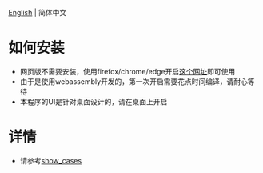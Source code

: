 [English](./readme.md) | 简体中文

# 如何安装

- 网页版不需要安装，使用firefox/chrome/edge开启[这个网址](https://github.com/stereomatchingkiss/show_cases/tree/master/ocr_tasks)即可使用
- 由于是使用webassembly开发的，第一次开启需要花点时间编译，请耐心等待
- 本程序的UI是针对桌面设计的，请在桌面上开启

# 详情

- 请参考[show_cases](https://github.com/stereomatchingkiss/show_cases/tree/master/ocr_tasks)